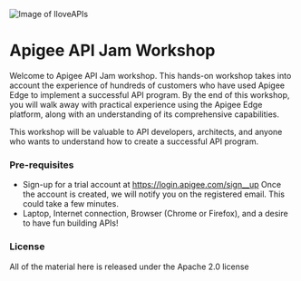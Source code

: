 ![Image of IloveAPIs](https://live-hl-apigeecom.devportal.apigee.com/sites/default/files/2017-12/API_City_01_595X360_White_SubtitleCities.png)

# Apigee API Jam Workshop
Welcome to Apigee API Jam workshop. This hands-on workshop takes into account the experience of hundreds of customers who have used Apigee Edge to implement a successful API program. By the end of this workshop, you will walk away with practical experience using the Apigee Edge platform, along with an understanding of its comprehensive capabilities.

This workshop will be valuable to API developers, architects, and anyone who wants to understand how to create a successful API program.

### Pre-requisites
- Sign-up for a trial account at https://login.apigee.com/sign__up Once the account is created, we will notify you on the registered email. This could take a few minutes.
- Laptop, Internet connection, Browser (Chrome or Firefox), and a desire to have fun building APIs!

### License
All of the material here is released under the Apache 2.0 license

